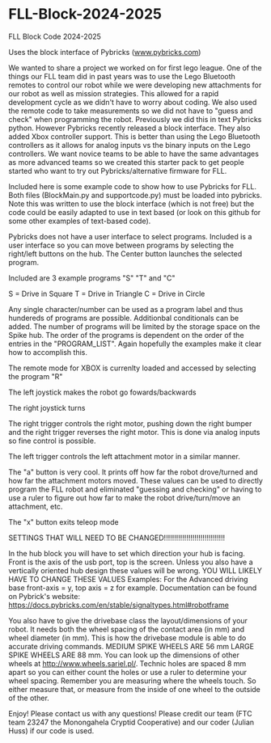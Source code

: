 # FLL-Block-2024-2025
FLL Block Code 2024-2025

Uses the block interface of Pybricks (www.pybricks.com)

We wanted to share a project we worked on for first lego league. One of the things our FLL team did in past years was to use the Lego Bluetooth remotes to control our robot while we were developing new attachments for our robot as well as mission strategies. This allowed for a rapid development cycle as we didn't have to worry about coding. We also used the remote code to take measurements so we did not have to "guess and check" when programming the robot. Previously we did this in text Pybricks python. However Pybricks recently released a block interface. They also added Xbox controller support. This is better than using the Lego Bluetooth controllers as it allows for analog inputs vs the binary inputs on the Lego controllers. We want novice teams to be able to have the same advantages as more advanced teams so we created this starter pack to get people started who want to try out Pybricks/alternative firmware for FLL.

Included here is some example code to show how to use Pybricks for FLL. Both files (BlockMain.py and supportcode.py) must be loaded into pybricks. Note this was written to use the block interface (which is not free) but the code could be easily adapted to use in text based (or look on this github for some other examples of text-based code). 

Pybricks does not have a user interface to select programs. Included is a user interface so you can move between programs by selecting the right/left buttons on the hub. The Center button launches the selected program. 

Included are 3 example programs "S" "T" and "C"

S = Drive in Square
T = Drive in Triangle 
C = Drive in Circle

Any single character/number can be used as a program label and thus hundereds of programs are possible. Additionbal conditionals can be added. The number of programs will be limited by the storage space on the Spike hub. The order of the programs is dependent on the order of the entries in the "PROGRAM_LIST". Again hopefully the examples make it clear how to accomplish this. 


The remote mode for XBOX is currenlty loaded and accessed by selecting the program "R"

The left joystick makes the robot go fowards/backwards

The right joystick turns

The right trigger controls the right motor, pushing down the right bumper and the right trigger reverses the right motor. This is done via analog inputs so fine control is possible.

The left trigger controls the left attachment motor in a similar manner.

The "a" button is very cool. It prints off how far the robot drove/turned and how far the attachment motors moved. These values can be used to directly program the FLL robot and eliminated "guessing and checking" or having to use a ruler to figure out how far to make the robot drive/turn/move an attachment, etc.

The "x" button exits teleop mode

SETTINGS THAT WILL NEED TO BE CHANGED!!!!!!!!!!!!!!!!!!!!!!!!!!!!!!

In the hub block you will have to set which direction your hub is facing. Front is the axis of the usb port, top is the screen. Unless you also have a vertically oriented hub design these values will be wrong. YOU WILL LIKELY HAVE TO CHANGE THESE VALUES Examples: For the Advanced driving base front-axis = y, top axis = z for example. Documentation can be found on Pybrick's website: https://docs.pybricks.com/en/stable/signaltypes.html#robotframe

You also have to give the drivebase class the layout/dimensions of your robot. It needs both the wheel spacing of the contact area (in mm) and wheel diameter (in mm). This is how the drivebase module is able to do accurate driving commands. MEDIUM SPIKE WHEELS ARE 56 mm LARGE SPIKE WHEELS ARE 88 mm. You can look up the dimensions of other wheels at http://www.wheels.sariel.pl/. Technic holes are spaced 8 mm apart so you can either count the holes or use a ruler to determine your wheel spacing. Remember you are measuring where the wheels touch. So either measure that, or measure from the inside of one wheel to the outside of the other.

Enjoy! Please contact us with any questions! Please credit our team (FTC team 23247 the Monongahela Cryptid Cooperative) and our coder (Julian Huss) if our code is used.
